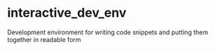 # interactive_dev_env
Development environment for writing code snippets and putting them together in readable form
